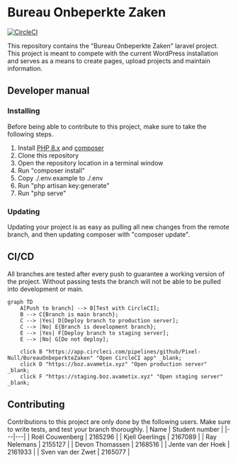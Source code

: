 # Bureau Onbeperkte Zaken
[![CircleCI](https://circleci.com/gh/Pixel-Null/BureauOnbeperkteZaken/tree/main.svg?style=shield)](https://circleci.com/gh/Pixel-Null/BureauOnbeperkteZaken/tree/main)

This repository contains the "Bureau Onbeperkte Zaken" laravel project. This project is meant to compete with the current WordPress installation and serves as a means to create pages, upload projects and maintain information.

## Developer manual
### Installing
Before being able to contribute to this project, make sure to take the following steps.<br/>
1. Install [PHP 8.x](https://www.php.net/downloads.php) and [composer](https://getcomposer.org/)
2. Clone this repository
3. Open the repository location in a terminal window
4. Run "composer install"
5. Copy ./.env.example to ./.env
6. Run "php artisan key:generate"
7. Run "php serve"

### Updating
Updating your project is as easy as pulling all new changes from the remote branch, and then updating composer with "composer update".

## CI/CD
All branches are tested after every push to guarantee a working version of the project. Without passing tests the branch will not be able to be pulled into development or main.

```mermaid
graph TD
    A[Push to branch] --> B[Test with CircleCI];
    B --> C{Branch is main branch};
    C --> |Yes| D[Deploy branch to production server];
    C --> |No| E{Branch is development branch};
    E --> |Yes| F[Deploy branch to staging server];
    E --> |No| G[Do not deploy];

    click B "https://app.circleci.com/pipelines/github/Pixel-Null/BureauOnbeperkteZaken" "Open CircleCI app" _blank;
    click D "https://boz.avametix.xyz" "Open production server" _blank;
    click F "https://staging.boz.avametix.xyz" "Open staging server" _blank;
```

## Contributing
Contributions to this project are only done by the following users. Make sure to write tests, and test your branch thoroughly.
| Name | Student number |
|---|---|
| Roël Couwenberg | 2165296 |
| Kjell Geerlings | 2167089 |
| Ray Nelemans | 2155127 |
| Devon Thomassen | 2168516 |
| Jente van der Hoek | 2161933 |
| Sven van der Zwet | 2165077 |
